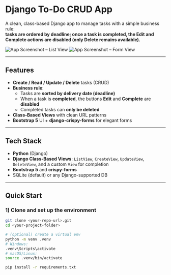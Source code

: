 # Django To-Do CRUD App

A clean, class-based Django app to manage tasks with a simple business rule:  
**tasks are ordered by deadline; once a task is completed, the Edit and Complete actions are disabled (only Delete remains available).**

![App Screenshot – List View](docs/screenshot-list.png)
![App Screenshot – Form View](docs/screenshot-form.png)

---

## Features

- **Create / Read / Update / Delete** tasks (CRUD)
- **Business rule**:
  - Tasks are **sorted by delivery date (deadline)**
  - When a task is **completed**, the buttons **Edit** and **Complete** are **disabled**
  - Completed tasks can **only be deleted**
- **Class-Based Views** with clean URL patterns
- **Bootstrap 5** UI + **django-crispy-forms** for elegant forms

---

## Tech Stack

- **Python** (Django)
- **Django Class-Based Views**: `ListView`, `CreateView`, `UpdateView`, `DeleteView`, and a custom `View` for completion
- **Bootstrap 5** and **crispy-forms**
- SQLite (default) or any Django-supported DB

---

## Quick Start

### 1) Clone and set up the environment
```bash
git clone <your-repo-url>.git
cd <your-project-folder>

# (optional) create a virtual env
python -m venv .venv
# Windows:
.venv\Scripts\activate
# macOS/Linux:
source .venv/bin/activate

pip install -r requirements.txt
